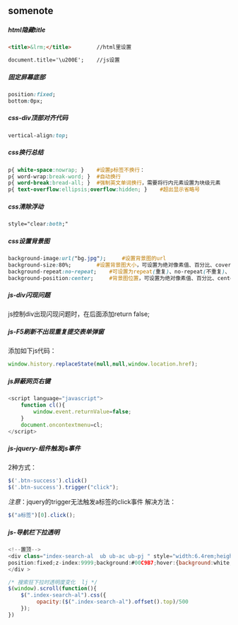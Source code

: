 ## somenote



##### html隐藏title

```html
<title>&lrm;</title>		//html里设置

document.title='\u200E';	//js设置
```

##### 固定屏幕底部

```css
position:fixed;
bottom:0px;
```

##### css-div顶部对齐代码

```css
vertical-align:top;
```

##### css换行总结

```css
p{ white-space:nowrap; }	#设置p标签不换行：
p{ word-wrap:break-word; }	#自动换行
p{ word-break:bread-all; }	#强制英文单词换行，需要将行内元素设置为块级元素
p{ text-overflow:ellipsis;overflow:hidden; }	#超出显示省略号
```

##### css清除浮动

```css
style="clear:both;"
```

##### css设置背景图

```css
background-image:url("bg.jpg");		#设置背景图的url
background-size:80%;		#设置背景图大小，可设置为绝对像素值、百分比、cover(填充整个容器)、contain(完整显示整个图片)
background-repeat:no-repeat;	#可设置为repeat(重复)、no-repeat(不重复)、repeat-x(横向重复)、repeat-y(纵向重复)
background-position:center;		#背景图位置，可设置为绝对像素值、百分比、center、top、bottom、lfet、right
```

##### js-div闪现问题

js控制div出现闪现问题时，在后面添加return false;

##### js-F5刷新不出现重复提交表单弹窗

添加如下js代码：

```js
window.history.replaceState(null,null,window.location.href);
```

##### js屏蔽网页右键

```javascript
<script language="javascript">
    function cl(){
        window.event.returnValue=false;
    }
    document.oncontextmenu=cl;
</script>
```

##### js-jquery-组件触发js事件

2种方式：

```javascript
$('.btn-success').click()
$('.btn-success').trigger("click");
```

*注意*：jquery的trigger无法触发a标签的click事件
解决方法：

```javascript
$("a标签")[0].click();
```
##### js-导航栏下拉透明

```js
<!--置顶-->
<div class="index-search-al  ub ub-ac ub-pj " style="width:6.4rem;height:1rem;display:block;opacity:0;
position:fixed;z-index:9999;background:#00C9B7;hover:{background:white;}">
</div >

/* 搜索狂下拉时透明度变化  lj */
$(window).scroll(function(){
    $(".index-search-al").css({
         opacity:($(".index-search-al").offset().top)/500
    });
})
```

